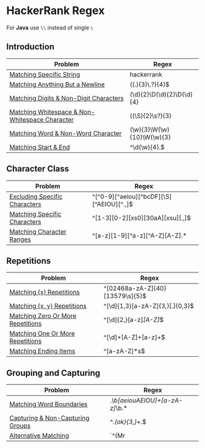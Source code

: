 # HackerRank Regex
For **Java** use `\\` instead of single `\`
 
## Introduction
| Problem | Regex |
| ------- | ----- |
| [Matching Specific String](https://www.hackerrank.com/challenges/matching-specific-string/problem) | hackerrank |
| [Matching Anything But a Newline](https://www.hackerrank.com/challenges/matching-anything-but-new-line/problem) | ((.){3}\\.?){4}$ |
| [Matching Digits & Non-Digit Characters](https://www.hackerrank.com/challenges/matching-digits-non-digit-character/problem) | (\d){2}\D(\d){2}\D(\d){4} |
| [Matching Whitespace & Non-Whitespace Character](https://www.hackerrank.com/challenges/matching-whitespace-non-whitespace-character/problem) | ((\S){2}\s?){3} |
| [Matching Word & Non-Word Character](https://www.hackerrank.com/challenges/matching-word-non-word/problem) | (\w){3}\W(\w){10}\W(\w){3} |
| [Matching Start & End](https://www.hackerrank.com/challenges/matching-start-end/problem) | ^\d(\w){4}\.$ |

## Character Class
| Problem | Regex |
| ------- | ----- |
| [Excluding Specific Characters](https://www.hackerrank.com/challenges/excluding-specific-characters/problem) | ^[^0-9][^aeiou][^bcDF][\S][^AEIOU][^.,]$ |
| [Matching Specific Characters](https://www.hackerrank.com/challenges/matching-specific-characters/problem) | ^[1-3][0-2][xs0][30aA][xsu][.,]$ |
| [Matching Character Ranges](https://www.hackerrank.com/challenges/matching-range-of-characters/problem) | ^[a-z][1-9][^a-z][^A-Z][A-Z].* |

## Repetitions
| Problem | Regex |
| ------- | ----- |
| [Matching {x} Repetitions](https://www.hackerrank.com/challenges/matching-x-repetitions/problem) | ^[02468a-zA-Z]{40}[13579\s]{5}$ |
| [Matching {x, y} Repetitions](https://www.hackerrank.com/challenges/matching-x-y-repetitions/problem) | ^[\d]{1,3}[a-zA-Z]{3,}[.]{0,3}$ |
| [Matching Zero Or More Repetitions](https://www.hackerrank.com/challenges/matching-zero-or-more-repetitions/problem) | ^[\d]{2,}[a-z]*[A-Z]*$ |
| [Matching One Or More Repetitions](https://www.hackerrank.com/challenges/matching-one-or-more-repititions/problem) | ^[\d]+[A-Z]+[a-z]+$ |
| [Matching Ending Items](https://www.hackerrank.com/challenges/matching-ending-items/problem) | ^[a-zA-Z]*s$ |

## Grouping and Capturing
| Problem | Regex |
| ------- | ----- |
| [Matching Word Boundaries](https://www.hackerrank.com/challenges/matching-word-boundaries/problem) | .*\b[aeiouAEIOU]+[a-zA-z]*\b.* |
| [Capturing & Non-Capturing Groups](https://www.hackerrank.com/challenges/capturing-non-capturing-groups/problem) | ^.*(ok){3,}+.*$ |
| [Alternative Matching](https://www.hackerrank.com/challenges/alternative-matching/problem) | `^(Mr|Mrs|Ms|Dr|Er)\.[a-zA-Z]+$` |